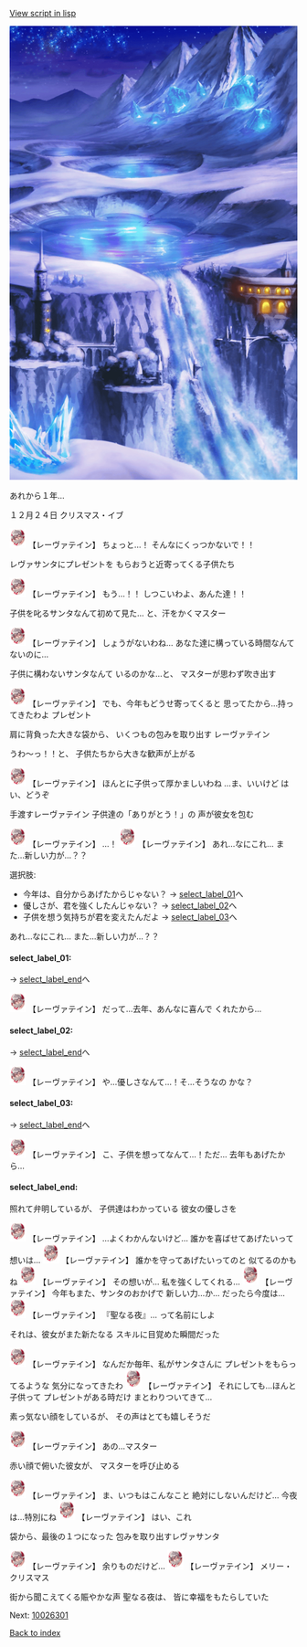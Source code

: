 [View script in lisp](../scripts/10025304.txt)

![highland_snow.png](../images/backgrounds/highland_snow.png)

あれから１年…

１２月２４日
クリスマス・イブ

<img src="../images/units/100251.png" alt="100251.png" height="34"/>
【レーヴァテイン】
ちょっと…！
そんなにくっつかないで！！

レヴァサンタにプレゼントを
もらおうと近寄ってくる子供たち

<img src="../images/units/100251.png" alt="100251.png" height="34"/>
【レーヴァテイン】
もう…！！
しつこいわよ、あんた達！！

子供を叱るサンタなんて初めて見た…
と、汗をかくマスター

<img src="../images/units/100251.png" alt="100251.png" height="34"/>
【レーヴァテイン】
しょうがないわね…
あなた達に構っている時間なんて
ないのに…

子供に構わないサンタなんて
いるのかな…と、
マスターが思わず吹き出す

<img src="../images/units/100251.png" alt="100251.png" height="34"/>
【レーヴァテイン】
でも、今年もどうせ寄ってくると
思ってたから…持ってきたわよ
プレゼント

肩に背負った大きな袋から、
いくつもの包みを取り出す
レーヴァテイン

うわ〜っ！！と、
子供たちから大きな歓声が上がる

<img src="../images/units/100251.png" alt="100251.png" height="34"/>
【レーヴァテイン】
ほんとに子供って厚かましいわね
…ま、いいけど
はい、どうぞ

手渡すレーヴァテイン
子供達の「ありがとう！」の
声が彼女を包む

<img src="../images/units/100251.png" alt="100251.png" height="34"/>
【レーヴァテイン】
…！

<img src="../images/units/100251.png" alt="100251.png" height="34"/>
【レーヴァテイン】
あれ…なにこれ…
また…新しい力が…？？

選択肢:
- 今年は、自分からあげたからじゃない？ → [select_label_01](#select_label_01)へ
- 優しさが、君を強くしたんじゃない？ → [select_label_02](#select_label_02)へ
- 子供を想う気持ちが君を変えたんだよ → [select_label_03](#select_label_03)へ

あれ…なにこれ…
また…新しい力が…？？

#### select_label_01:
 → [select_label_end](#select_label_end)へ

<img src="../images/units/100251.png" alt="100251.png" height="34"/>
【レーヴァテイン】
だって…去年、あんなに喜んで
くれたから…

#### select_label_02:
 → [select_label_end](#select_label_end)へ

<img src="../images/units/100251.png" alt="100251.png" height="34"/>
【レーヴァテイン】
や…優しさなんて…！そ…そうなの
かな？

#### select_label_03:
 → [select_label_end](#select_label_end)へ

<img src="../images/units/100251.png" alt="100251.png" height="34"/>
【レーヴァテイン】
こ、子供を想ってなんて…！ただ…
去年もあげたから…

#### select_label_end:

照れて弁明しているが、
子供達はわかっている
彼女の優しさを

<img src="../images/units/100251.png" alt="100251.png" height="34"/>
【レーヴァテイン】
…よくわかんないけど…
誰かを喜ばせてあげたいって想いは…

<img src="../images/units/100251.png" alt="100251.png" height="34"/>
【レーヴァテイン】
誰かを守ってあげたいってのと
似てるのかもね

<img src="../images/units/100251.png" alt="100251.png" height="34"/>
【レーヴァテイン】
その想いが…
私を強くしてくれる…

<img src="../images/units/100251.png" alt="100251.png" height="34"/>
【レーヴァテイン】
今年もまた、サンタのおかげで
新しい力…か…
だったら今度は…

<img src="../images/units/100251.png" alt="100251.png" height="34"/>
【レーヴァテイン】
『聖なる夜』…
って名前にしよ

それは、彼女がまた新たなる
スキルに目覚めた瞬間だった

<img src="../images/units/100251.png" alt="100251.png" height="34"/>
【レーヴァテイン】
なんだか毎年、私がサンタさんに
プレゼントをもらってるような
気分になってきたわ

<img src="../images/units/100251.png" alt="100251.png" height="34"/>
【レーヴァテイン】
それにしても…ほんと子供って
プレゼントがある時だけ
まとわりついてきて…

素っ気ない顔をしているが、
その声はとても嬉しそうだ

<img src="../images/units/100251.png" alt="100251.png" height="34"/>
【レーヴァテイン】
あの…マスター

赤い顔で俯いた彼女が、
マスターを呼び止める

<img src="../images/units/100251.png" alt="100251.png" height="34"/>
【レーヴァテイン】
ま、いつもはこんなこと
絶対にしないんだけど…
今夜は…特別にね

<img src="../images/units/100251.png" alt="100251.png" height="34"/>
【レーヴァテイン】
はい、これ

袋から、最後の１つになった
包みを取り出すレヴァサンタ

<img src="../images/units/100251.png" alt="100251.png" height="34"/>
【レーヴァテイン】
余りものだけど…

<img src="../images/units/100251.png" alt="100251.png" height="34"/>
【レーヴァテイン】
メリー・クリスマス

街から聞こえてくる賑やかな声
聖なる夜は、
皆に幸福をもたらしていた

Next: [10026301](10026301.md)

[Back to index](index.md)
